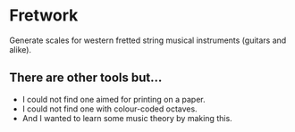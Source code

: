 # Fretwork

Generate scales for western fretted string musical instruments (guitars and alike).

## There are other tools but...

* I could not find one aimed for printing on a paper.
* I could not find one with colour-coded octaves.
* And I wanted to learn some music theory by making this.
